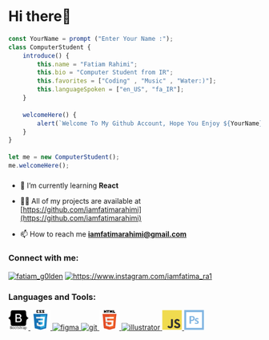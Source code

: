 <h1 align="left">Hi there👀</h1>

```JavaScript
const YourName = prompt ("Enter Your Name :");
class ComputerStudent {
    introduce() {
        this.name = "Fatiam Rahimi";
        this.bio = "Computer Student from IR";
        this.favorites = ["Coding" , "Music" , "Water:)"];
        this.languageSpoken = ["en_US", "fa_IR"];
    }

    welcomeHere() {
        alert(`Welcome To My Github Account, Hope You Enjoy ${YourName}:)`);
    }
}

let me = new ComputerStudent();
me.welcomeHere();
```
###








- 🌱 I’m currently learning **React**

- 👨‍💻 All of my projects are available at [https://github.com/iamfatimarahimi](https://github.com/iamfatimarahimi)

- 📫 How to reach me **iamfatimarahimi@gmail.com**

<h3 align="left">Connect with me:</h3>
<p align="left">
<a href="https://twitter.com/Fatima_G0lden" target="blank"><img align="center" src="https://raw.githubusercontent.com/rahuldkjain/github-profile-readme-generator/master/src/images/icons/Social/twitter.svg" alt="fatiam_g0lden" height="30" width="40" /></a>
<a href="https://www.instagram.com/iamfatima_ra1/" target="blank"><img align="center" src="https://raw.githubusercontent.com/rahuldkjain/github-profile-readme-generator/master/src/images/icons/Social/instagram.svg" alt="https://www.instagram.com/iamfatima_ra1" height="30" width="40" /></a>


<h3 align="left">Languages and Tools:</h3>
<p align="left"> <a href="https://getbootstrap.com" target="_blank" rel="noreferrer"> <img src="https://raw.githubusercontent.com/devicons/devicon/master/icons/bootstrap/bootstrap-plain-wordmark.svg" alt="bootstrap" width="40" height="40"/> </a> <a href="https://www.w3schools.com/css/" target="_blank" rel="noreferrer"> <img src="https://raw.githubusercontent.com/devicons/devicon/master/icons/css3/css3-original-wordmark.svg" alt="css3" width="40" height="40"/> </a> <a href="https://www.figma.com/" target="_blank" rel="noreferrer"> <img src="https://www.vectorlogo.zone/logos/figma/figma-icon.svg" alt="figma" width="40" height="40"/> </a> <a href="https://git-scm.com/" target="_blank" rel="noreferrer"> <img src="https://www.vectorlogo.zone/logos/git-scm/git-scm-icon.svg" alt="git" width="40" height="40"/> </a> <a href="https://www.w3.org/html/" target="_blank" rel="noreferrer"> <img src="https://raw.githubusercontent.com/devicons/devicon/master/icons/html5/html5-original-wordmark.svg" alt="html5" width="40" height="40"/> </a> <a href="https://www.adobe.com/in/products/illustrator.html" target="_blank" rel="noreferrer"> <img src="https://www.vectorlogo.zone/logos/adobe_illustrator/adobe_illustrator-icon.svg" alt="illustrator" width="40" height="40"/> </a> <a href="https://developer.mozilla.org/en-US/docs/Web/JavaScript" target="_blank" rel="noreferrer"> <img src="https://raw.githubusercontent.com/devicons/devicon/master/icons/javascript/javascript-original.svg" alt="javascript" width="40" height="40"/> </a> <a href="https://www.photoshop.com/en" target="_blank" rel="noreferrer"> <img src="https://raw.githubusercontent.com/devicons/devicon/master/icons/photoshop/photoshop-line.svg" alt="photoshop" width="40" height="40"/> </a> </p>
